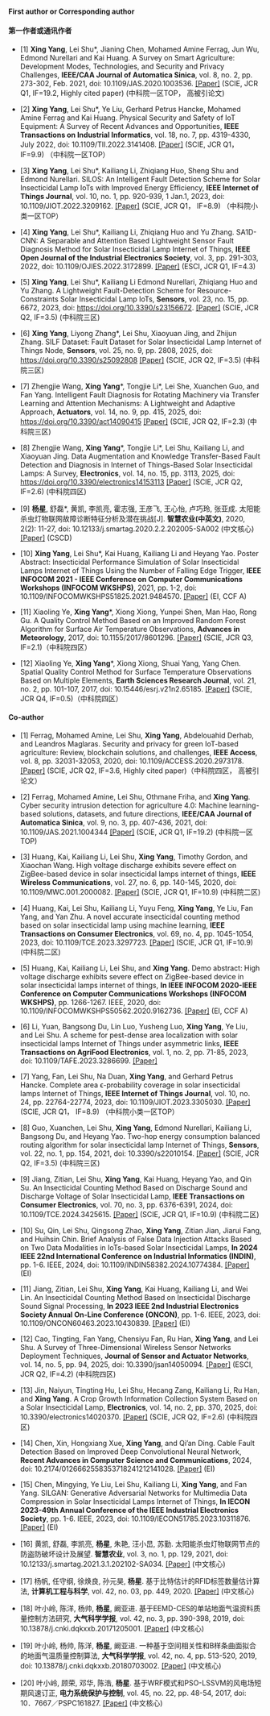 
#### First author or Corresponding author
#### 第一作者或通讯作者

- [1] **Xing Yang**, Lei Shu\*, Jianing Chen, Mohamed Amine Ferrag, Jun Wu, Edmond Nurellari and Kai Huang. A Survey on Smart Agriculture: Development Modes, Technologies, and Security and Privacy Challenges, **IEEE/CAA Journal of Automatica Sinica**, vol. 8, no. 2, pp. 273-302, Feb. 2021, doi: 10.1109/JAS.2020.1003536. [[Paper]](https://doi.org/10.1109/JAS.2020.1003536) (SCIE, JCR Q1, IF=19.2, Highly cited paper) (中科院一区TOP， 高被引论文)

- [2] **Xing Yang**, Lei Shu\*, Ye Liu, Gerhard Petrus Hancke, Mohamed Amine Ferrag and Kai Huang. Physical Security and Safety of IoT Equipment: A Survey of Recent Advances and Opportunities, **IEEE Transactions on Industrial Informatics**, vol. 18, no. 7, pp. 4319-4330, July 2022, doi: 10.1109/TII.2022.3141408. [[Paper]](https://doi.org/10.1109/TII.2022.3141408) (SCIE, JCR Q1， IF=9.9) （中科院一区TOP）

- [3] **Xing Yang**, Lei Shu\*, Kailiang Li, Zhiqiang Huo, Sheng Shu and Edmond Nurellari. SILOS: An Intelligent Fault Detection Scheme for Solar Insecticidal Lamp IoTs with Improved Energy Efficiency, **IEEE Internet of Things Journal**, vol. 10, no. 1, pp. 920-939, 1 Jan.1, 2023, doi: 10.1109/JIOT.2022.3209162. [[Paper]](https://doi.org/10.1109/JIOT.2022.3209162) (SCIE, JCR Q1， IF=8.9) （中科院小类一区TOP）

- [4] **Xing Yang**, Lei Shu\*, Kailiang Li, Zhiqiang Huo and Yu Zhang. SA1D-CNN: A Separable and Attention Based Lightweight Sensor Fault Diagnosis Method for Solar Insecticidal Lamp Internet of Things, **IEEE Open Journal of the Industrial Electronics Society**, vol. 3, pp. 291-303, 2022, doi: 10.1109/OJIES.2022.3172899. [[Paper]](https://doi.org/10.1109/JIOT.2022.3209162) (ESCI, JCR Q1, IF=4.3)

- [5] **Xing Yang**, Lei Shu\*, Kailiang Li Edmond Nurellari, Zhiqiang Huo and Yu Zhang. A Lightweight Fault-Detection Scheme for Resource-Constraints Solar Insecticidal Lamp IoTs, **Sensors**, vol. 23, no. 15, pp. 6672, 2023, doi: https://doi.org/10.3390/s23156672. [[Paper]](https://doi.org/10.3390/s23156672) (SCIE, JCR Q2, IF=3.5) (中科院三区)

- [6] **Xing Yang**, Liyong Zhang\*, Lei Shu, Xiaoyuan Jing, and Zhijun Zhang. SILF Dataset: Fault Dataset for Solar Insecticidal Lamp Internet of Things Node, **Sensors**, vol. 25, no. 9, pp. 2808, 2025, doi: https://doi.org/10.3390/s25092808 [[Paper]](https://doi.org/10.3390/s25092808) (SCIE, JCR Q2, IF=3.5) (中科院三区)

- [7] Zhengjie Wang, **Xing Yang**\*, Tongjie Li\*, Lei She, Xuanchen Guo, and Fan Yang. Intelligent Fault Diagnosis for Rotating Machinery via Transfer Learning and Attention Mechanisms: A Lightweight and Adaptive Approach, **Actuators**, vol. 14, no. 9, pp. 415, 2025, doi: https://doi.org/10.3390/act14090415 [[Paper]](https://doi.org/10.3390/act14090415) (SCIE, JCR Q2, IF=2.3) (中科院三区)

- [8] Zhengjie Wang, **Xing Yang**\*, Tongjie Li\*, Lei Shu, Kailiang Li, and Xiaoyuan Jing. Data Augmentation and Knowledge Transfer-Based Fault Detection and Diagnosis in Internet of Things-Based Solar Insecticidal Lamps: A Survey, **Electronics**, vol. 14, no. 15, pp. 3113, 2025, doi: https://doi.org/10.3390/electronics14153113 [[Paper]](https://doi.org/10.3390/electronics14153113) (SCIE, JCR Q2, IF=2.6) (中科院四区)

- [9] **杨星**, 舒磊\*, 黄凯, 李凯亮, 霍志强, 王彦飞, 王心怡, 卢巧玲, 张亚成. 太阳能杀虫灯物联网故障诊断特征分析及潜在挑战[J]. **智慧农业(中英文)**, 2020, 2(2): 11-27, doi: 10.12133/j.smartag.2020.2.2.202005-SA002 (中文核心) [[Paper]](https://www.cabidigitallibrary.org/doi/full/10.5555/20219847490) (CSCD)

- [10] **Xing Yang**, Lei Shu\*, Kai Huang, Kailiang Li and Heyang Yao. Poster Abstract: Insecticidal Performance Simulation of Solar Insecticidal Lamps Internet of Things Using the Number of Falling Edge Trigger, **IEEE INFOCOM 2021 - IEEE Conference on Computer Communications Workshops (INFOCOM WKSHPS)**, 2021, pp. 1-2, doi: 10.1109/INFOCOMWKSHPS51825.2021.9484570. [[Paper]](https://doi.org/10.1109/INFOCOMWKSHPS51825.2021.9484570) (EI, CCF A)

- [11] Xiaoling Ye, **Xing Yang**\*, Xiong Xiong, Yunpei Shen, Man Hao, Rong Gu. A Quality Control Method Based on an Improved Random Forest Algorithm for Surface Air Temperature Observations, **Advances in Meteorology**, 2017, doi: 10.1155/2017/8601296. [[Paper]](https://doi.org/10.1155/2017/8601296) (SCIE, JCR Q3, IF=2.1)（中科院四区）

- [12] Xiaoling Ye, **Xing Yang**\*, Xiong Xiong, Shuai Yang, Yang Chen. Spatial Quality Control Method for Surface Temperature Observations Based on Multiple Elements, **Earth Sciences Research Journal**, vol. 21, no. 2, pp. 101-107, 2017, doi: 10.15446/esrj.v21n2.65185. [[Paper]](https://doi.org/10.15446/esrj.v21n2.65185) (SCIE, JCR Q4, IF=0.5)（中科院四区）

#### Co-author

- [1] Ferrag, Mohamed Amine, Lei Shu, **Xing Yang**, Abdelouahid Derhab, and Leandros Maglaras. Security and privacy for green IoT-based agriculture: Review, blockchain solutions, and challenges, **IEEE Access**, vol. 8, pp. 32031-32053, 2020, doi: 10.1109/ACCESS.2020.2973178. [[Paper]](https://doi.org/10.1109/ACCESS) (SCIE, JCR Q2, IF=3.6, Highly cited paper)（中科院四区， 高被引论文）

- [2] Ferrag, Mohamed Amine, Lei Shu, Othmane Friha, and **Xing Yang**. Cyber security intrusion detection for agriculture 4.0: Machine learning-based solutions, datasets, and future directions, **IEEE/CAA Journal of Automatica Sinica**, vol. 9, no. 3, pp. 407-436, 2021, doi: 10.1109/JAS.2021.1004344 [[Paper]](https://doi.org/10.1109/JAS.2021.1004344) (SCIE, JCR Q1, IF=19.2) (中科院一区TOP)

- [3] Huang, Kai, Kailiang Li, Lei Shu, **Xing Yang**, Timothy Gordon, and Xiaochan Wang. High voltage discharge exhibits severe effect on ZigBee-based device in solar insecticidal lamps internet of things, **IEEE Wireless Communications**, vol. 27, no. 6, pp. 140-145, 2020, doi: 10.1109/MWC.001.2000082. [[Paper]](https://doi.org/10.1109/MWC.001.2000082) (SCIE, JCR Q1, IF=10.9) (中科院二区)

- [4] Huang, Kai, Lei Shu, Kailiang Li, Yuyu Feng, **Xing Yang**, Ye Liu, Fan Yang, and Yan Zhu. A novel accurate insecticidal counting method based on solar insecticidal lamp using machine learning, **IEEE Transactions on Consumer Electronics**, vol. 69, no. 4, pp. 1045-1054, 2023, doi: 10.1109/TCE.2023.3297723. [[Paper]](https://doi.org/10.1109/TCE.2023.3297723) (SCIE, JCR Q1, IF=10.9) (中科院二区)

- [5] Huang, Kai, Kailiang Li, Lei Shu, and **Xing Yang**. Demo abstract: High voltage discharge exhibits severe effect on ZigBee-based device in solar insecticidal lamps internet of things, **In IEEE INFOCOM 2020-IEEE Conference on Computer Communications Workshops (INFOCOM WKSHPS)**, pp. 1266-1267. IEEE, 2020, doi: 10.1109/INFOCOMWKSHPS50562.2020.9162736. [[Paper]](https://doi.org/10.1109/INFOCOMWKSHPS50562.2020.9162736) (EI, CCF A)

- [6] Li, Yuan, Bangsong Du, Lin Luo, Yusheng Luo, **Xing Yang**, Ye Liu, and Lei Shu. A scheme for pest-dense area localization with solar insecticidal lamps Internet of Things under asymmetric links, **IEEE Transactions on AgriFood Electronics**, vol. 1, no. 2, pp. 71-85, 2023, doi: 10.1109/TAFE.2023.3286699. [[Paper]](https://doi.org/10.1109/TAFE.2023.3286699)

- [7] Yang, Fan, Lei Shu, Na Duan, **Xing Yang**, and Gerhard Petrus Hancke. Complete area ϵ-probability coverage in solar insecticidal lamps Internet of Things, **IEEE Internet of Things Journal**, vol. 10, no. 24, pp. 22764-22774, 2023, doi: 10.1109/JIOT.2023.3305030. [[Paper]](https://doi.org/10.1109/JIOT.2023.3305030) (SCIE, JCR Q1， IF=8.9) （中科院小类一区TOP）

- [8] Guo, Xuanchen, Lei Shu, **Xing Yang**, Edmond Nurellari, Kailiang Li, Bangsong Du, and Heyang Yao. Two-hop energy consumption balanced routing algorithm for solar insecticidal lamp Internet of Things, **Sensors**, vol. 22, no. 1, pp. 154, 2021, doi: 10.3390/s22010154. [[Paper]](https://doi.org/10.3390/s22010154) (SCIE, JCR Q2, IF=3.5) (中科院三区)

- [9] Jiang, Zitian, Lei Shu, **Xing Yang**, Kai Huang, Heyang Yao, and Qin Su. An Insecticidal Counting Method Based on Discharge Sound and Discharge Voltage of Solar Insecticidal Lamp, **IEEE Transactions on Consumer Electronics**, vol. 70, no. 3, pp. 6376-6391, 2024, doi: 10.1109/TCE.2024.3425615. [[Paper]](https://doi.org/10.1109/TCE.2024.3425615) (SCIE, JCR Q1, IF=10.9) (中科院二区)

- [10] Su, Qin, Lei Shu, Qingsong Zhao, **Xing Yang**, Zitian Jian, Jiarui Fang, and Huihsin Chin. Brief Analysis of False Data Injection Attacks Based on Two Data Modalities in IoTs-based Solar Insecticidal Lamps, **In 2024 IEEE 22nd International Conference on Industrial Informatics (INDIN)**, pp. 1-6. IEEE, 2024, doi: 10.1109/INDIN58382.2024.10774384. [[Paper]](https://doi.org/10.1109/INDIN58382.2024.10774384) (EI)

- [11] Jiang, Zitian, Lei Shu, **Xing Yang**, Kai Huang, Kailiang Li, and Wei Lin. An Insecticidal Counting Method Based on Insecticidal Discharge Sound Signal Processing, **In 2023 IEEE 2nd Industrial Electronics Society Annual On-Line Conference (ONCON)**, pp. 1-6. IEEE, 2023, doi: 10.1109/ONCON60463.2023.10430839. [[Paper]](https://doi.org/10.1109/ONCON60463.2023.10430839) (EI)

- [12] Cao, Tingting, Fan Yang, Chensiyu Fan, Ru Han, **Xing Yang**, and Lei Shu. A Survey of Three-Dimensional Wireless Sensor Networks Deployment Techniques, **Journal of Sensor and Actuator Networks**, vol. 14, no. 5, pp. 94, 2025, doi: 10.3390/jsan14050094. [[Paper]](https://doi.org/10.3390/jsan14050094) (ESCI, JCR Q2, IF=4.2) (中科院四区)

- [13] Jin, Naiyun, Tingting Hu, Lei Shu, Hecang Zang, Kailiang Li, Ru Han, and **Xing Yang**. A Crop Growth Information Collection System Based on a Solar Insecticidal Lamp, **Electronics**, vol. 14, no. 2, pp. 370, 2025, doi: 10.3390/electronics14020370. [[Paper]](https://doi.org/10.3390/electronics14020370) (SCIE, JCR Q2, IF=2.6) (中科院四区)

- [14] Chen, Xin, Hongxiang Xue, **Xing Yang**, and Qi’an Ding. Cable Fault Detection Based on Improved Deep Convolutional Neural Network, **Recent Advances in Computer Science and Communications**, 2024, doi: 10.2174/0126662558353718241212141028. [[Paper]](https://doi.org/10.2174/0126662558353718241212141028) (EI)

- [15] Chen, Mingying, Ye Liu, Lei Shu, Kailiang Li, **Xing Yang**, and Fan Yang. SILGAN: Generative Adversarial Networks for Multimedia Data Compression in Solar Insecticidal Lamps Internet of Things, **In IECON 2023-49th Annual Conference of the IEEE Industrial Electronics Society**, pp. 1-6. IEEE, 2023, doi: 10.1109/IECON51785.2023.10311876. [[Paper]](https://doi.org/10.1109/IECON51785.2023.10311876) (EI)

- [16] 黄凯, 舒磊, 李凯亮, **杨星**, 朱艳, 汪小旵, 苏勤. 太阳能杀虫灯物联网节点的防盗防破坏设计及展望. **智慧农业**, vol. 3, no. 1, pp. 129, 2021, doi: 10.12133/j.smartag.2021.3.1.202102-SA034. [[Paper]](https://doi.org/10.12133/j.smartag.2021.3.1.202102-SA034) (中文核心)

- [17] 杨帆, 任守纲, 徐焕良, 孙元昊, **杨星**. 基于比特估计的RFID标签数量估计算法, **计算机工程与科学**, vol. 42, no. 03, pp. 449, 2020. [[Paper]](http://joces.nudt.edu.cn/CN/abstract/abstract16295.shtml) (中文核心)

- [18] 叶小岭, 陈洋, 杨帅, **杨星**, 阚亚进. 基于EEMD-CES的单站地面气温资料质量控制方法研究, **大气科学学报**, vol. 42, no. 3, pp. 390-398, 2019, doi: 10.13878/j.cnki.dqkxxb.20171205001. [[Paper]](https://doi.org/10.13878/j.cnki.dqkxxb.20171205001) (中文核心)

- [19] 叶小岭, 杨帅, 陈洋, **杨星**, 阚亚进. 一种基于空间相关性和B样条曲面拟合的地面气温质量控制算法, **大气科学学报**, vol. 42, no. 4, pp. 513-520, 2019, doi: 10.13878/j.cnki.dqkxxb.20180703002. [[Paper]](https://doi.org/10.13878/j.cnki.dqkxxb.20180703002) (中文核心)

- [20] 叶小岭, 顾荣, 邓华, 陈浩, **杨星**. 基于WRF模式和PSO-LSSVM的风电场短期风速订正, **电力系统保护与控制**, vol. 45, no. 22, pp. 48-54, 2017, doi: 10．7667／PSPC161827. [[Paper]](https://doi.org/10．7667／PSPC161827) (中文核心)

